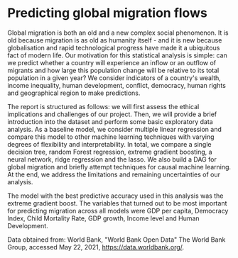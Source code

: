 # Predicting global migration flows

Global migration is both an old and a new complex social phenomenon. It is old because migration is as old as humanity itself - and it is new because globalisation and rapid technological progress have made it a ubiquitous fact of modern life. Our motivation for this statistical analysis is simple: can we predict whether a country will experience an inflow or an outflow of migrants and how large this population change will be relative to its total population in a given year? We consider indicators of a country's wealth, income inequality, human development, conflict, democracy, human rights and geographical region to make predictions. 

The report is structured as follows: we will first assess the ethical implications and challenges of our project. Then, we will provide a brief introduction into the dataset and perform some basic exploratory data analysis. As a baseline model, we consider multiple linear regression and compare this model to other machine learning techniques with varying degrees of flexibility and interpretability. In total, we compare a single decision tree, random Forest regression, extreme gradient boosting, a neural network, ridge regression and the lasso. We also build a DAG for global migration and briefly attempt techniques for causal machine learning. At the end, we address the limitations and remaining uncertainties of our analysis.

The model with the best predictive accuracy used in this analysis was the extreme gradient boost. The variables that turned out to be most important for predicting migration across all models were GDP per capita, Democracy Index, Child Mortality Rate, GDP growth, Income level and Human Development.

Data obtained from:
World Bank, "World Bank Open Data" The World Bank Group, accessed May 22, 2021, https://data.worldbank.org/.
